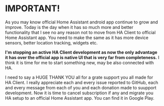 # IMPORTANT!
As you may know official Home Assistant android app continue to grow and improve. Today is the day when it has so much more and better functionality that I see no any reason not to move from HA Client to official Home Assistant app. You need to make the same as it has more device sensors, better location tracking, widgets etc.

**I'm stopping an active HA Client development as now the only advantage it has over the official app is native UI that is very far from completeness.** I think it is time for me to start something new, may be also connected with HA.

I need to say a HUGE THANK YOU all for a grate support you all made for HA Client. I really appreciate each and every issue reported to GitHub, each and every message from each of you and each donation made to suupport development. Now it is time to cancel subscription if any and migrate you HA setup to an official Home Assistant app. You can find it in Google Play.

